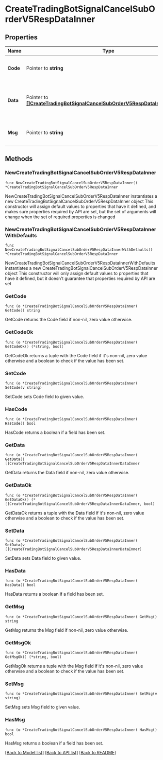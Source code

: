 # CreateTradingBotSignalCancelSubOrderV5RespDataInner

## Properties

Name | Type | Description | Notes
------------ | ------------- | ------------- | -------------
**Code** | Pointer to **string** | The result code, &#x60;0&#x60; means success | [optional] [default to ""]
**Data** | Pointer to [**[]CreateTradingBotSignalCancelSubOrderV5RespDataInnerDataInner**](CreateTradingBotSignalCancelSubOrderV5RespDataInnerDataInner.md) | Array of objects contains the response results | [optional] 
**Msg** | Pointer to **string** | The error message, empty if the code is 0 | [optional] [default to ""]

## Methods

### NewCreateTradingBotSignalCancelSubOrderV5RespDataInner

`func NewCreateTradingBotSignalCancelSubOrderV5RespDataInner() *CreateTradingBotSignalCancelSubOrderV5RespDataInner`

NewCreateTradingBotSignalCancelSubOrderV5RespDataInner instantiates a new CreateTradingBotSignalCancelSubOrderV5RespDataInner object
This constructor will assign default values to properties that have it defined,
and makes sure properties required by API are set, but the set of arguments
will change when the set of required properties is changed

### NewCreateTradingBotSignalCancelSubOrderV5RespDataInnerWithDefaults

`func NewCreateTradingBotSignalCancelSubOrderV5RespDataInnerWithDefaults() *CreateTradingBotSignalCancelSubOrderV5RespDataInner`

NewCreateTradingBotSignalCancelSubOrderV5RespDataInnerWithDefaults instantiates a new CreateTradingBotSignalCancelSubOrderV5RespDataInner object
This constructor will only assign default values to properties that have it defined,
but it doesn't guarantee that properties required by API are set

### GetCode

`func (o *CreateTradingBotSignalCancelSubOrderV5RespDataInner) GetCode() string`

GetCode returns the Code field if non-nil, zero value otherwise.

### GetCodeOk

`func (o *CreateTradingBotSignalCancelSubOrderV5RespDataInner) GetCodeOk() (*string, bool)`

GetCodeOk returns a tuple with the Code field if it's non-nil, zero value otherwise
and a boolean to check if the value has been set.

### SetCode

`func (o *CreateTradingBotSignalCancelSubOrderV5RespDataInner) SetCode(v string)`

SetCode sets Code field to given value.

### HasCode

`func (o *CreateTradingBotSignalCancelSubOrderV5RespDataInner) HasCode() bool`

HasCode returns a boolean if a field has been set.

### GetData

`func (o *CreateTradingBotSignalCancelSubOrderV5RespDataInner) GetData() []CreateTradingBotSignalCancelSubOrderV5RespDataInnerDataInner`

GetData returns the Data field if non-nil, zero value otherwise.

### GetDataOk

`func (o *CreateTradingBotSignalCancelSubOrderV5RespDataInner) GetDataOk() (*[]CreateTradingBotSignalCancelSubOrderV5RespDataInnerDataInner, bool)`

GetDataOk returns a tuple with the Data field if it's non-nil, zero value otherwise
and a boolean to check if the value has been set.

### SetData

`func (o *CreateTradingBotSignalCancelSubOrderV5RespDataInner) SetData(v []CreateTradingBotSignalCancelSubOrderV5RespDataInnerDataInner)`

SetData sets Data field to given value.

### HasData

`func (o *CreateTradingBotSignalCancelSubOrderV5RespDataInner) HasData() bool`

HasData returns a boolean if a field has been set.

### GetMsg

`func (o *CreateTradingBotSignalCancelSubOrderV5RespDataInner) GetMsg() string`

GetMsg returns the Msg field if non-nil, zero value otherwise.

### GetMsgOk

`func (o *CreateTradingBotSignalCancelSubOrderV5RespDataInner) GetMsgOk() (*string, bool)`

GetMsgOk returns a tuple with the Msg field if it's non-nil, zero value otherwise
and a boolean to check if the value has been set.

### SetMsg

`func (o *CreateTradingBotSignalCancelSubOrderV5RespDataInner) SetMsg(v string)`

SetMsg sets Msg field to given value.

### HasMsg

`func (o *CreateTradingBotSignalCancelSubOrderV5RespDataInner) HasMsg() bool`

HasMsg returns a boolean if a field has been set.


[[Back to Model list]](../README.md#documentation-for-models) [[Back to API list]](../README.md#documentation-for-api-endpoints) [[Back to README]](../README.md)


